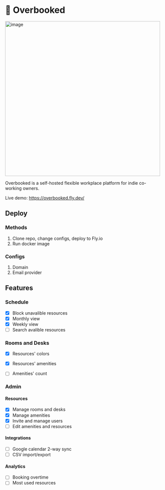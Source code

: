 # 🍚 Overbooked

<img width="500" alt="image" src="https://user-images.githubusercontent.com/13174025/186359925-6b92062f-51b7-4858-8cd7-d47423897c05.png">

Overbooked is a self-hosted flexible workplace platform for indie co-working owners.

Live demo: https://overbooked.fly.dev/

## Deploy

### Methods

1. Clone repo, change configs, deploy to Fly.io
2. Run docker image

### Configs

1. Domain
2. Email provider

## Features

### Schedule

- [x] Block unavalible resources
- [x] Monthly view
- [x] Weekly view
- [ ] Search avalible resources

### Rooms and Desks

- [x] Resources' colors
- [x] Resources' amenities
- [ ] Amenities' count


### Admin

#### Resources

- [x] Manage rooms and desks
- [x] Manage amenities
- [x] Invite and manage users
- [ ] Edit amenities and resources

#### Integrations

- [ ] Google calendar 2-way sync
- [ ] CSV import/export

#### Analytics

- [ ] Booking overtime
- [ ] Most used resources
